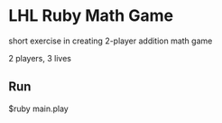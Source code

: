 # LHL Ruby Math Game

short exercise in creating 2-player addition math game

2 players, 3 lives

## Run

$ruby main.play
